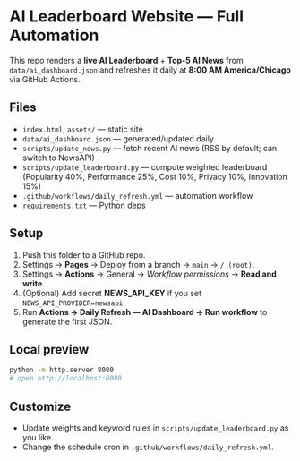# AI Leaderboard Website — Full Automation

This repo renders a **live AI Leaderboard** + **Top-5 AI News** from `data/ai_dashboard.json` and refreshes it daily at **8:00 AM America/Chicago** via GitHub Actions.

## Files
- `index.html`, `assets/` — static site
- `data/ai_dashboard.json` — generated/updated daily
- `scripts/update_news.py` — fetch recent AI news (RSS by default; can switch to NewsAPI)
- `scripts/update_leaderboard.py` — compute weighted leaderboard (Popularity 40%, Performance 25%, Cost 10%, Privacy 10%, Innovation 15%)
- `.github/workflows/daily_refresh.yml` — automation workflow
- `requirements.txt` — Python deps

## Setup
1. Push this folder to a GitHub repo.
2. Settings → **Pages** → Deploy from a branch → `main` → `/ (root)`.
3. Settings → **Actions** → General → *Workflow permissions* → **Read and write**.
4. (Optional) Add secret **NEWS_API_KEY** if you set `NEWS_API_PROVIDER=newsapi`.
5. Run **Actions → Daily Refresh — AI Dashboard → Run workflow** to generate the first JSON.

## Local preview
```bash
python -m http.server 8080
# open http://localhost:8080
```

## Customize
- Update weights and keyword rules in `scripts/update_leaderboard.py` as you like.
- Change the schedule cron in `.github/workflows/daily_refresh.yml`.
